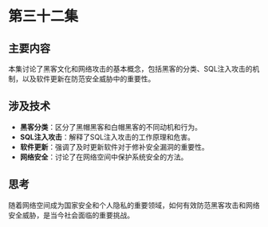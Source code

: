 # 第三十二集

## 主要内容

本集讨论了黑客文化和网络攻击的基本概念，包括黑客的分类、SQL注入攻击的机制，以及软件更新在防范安全威胁中的重要性。

## 涉及技术

- **黑客分类**：区分了黑帽黑客和白帽黑客的不同动机和行为。
- **SQL注入攻击**：解释了SQL注入攻击的工作原理和危害。
- **软件更新**：强调了及时更新软件对于修补安全漏洞的重要性。
- **网络安全**：讨论了在网络空间中保护系统安全的方法。

## 思考

随着网络空间成为国家安全和个人隐私的重要领域，如何有效防范黑客攻击和网络安全威胁，是当今社会面临的重要挑战。

